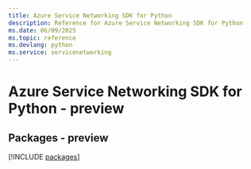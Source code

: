 ```yaml
---
title: Azure Service Networking SDK for Python
description: Reference for Azure Service Networking SDK for Python
ms.date: 06/09/2025
ms.topic: reference
ms.devlang: python
ms.service: servicenetworking
---
```

# Azure Service Networking SDK for Python - preview
## Packages - preview
[!INCLUDE [packages](service-networking-index.md)]